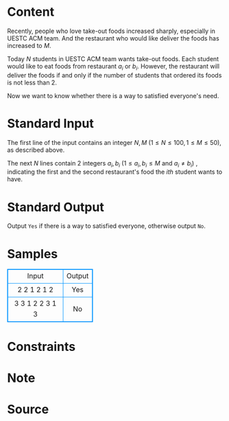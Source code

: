 
# Content

Recently, people who love take-out foods increased sharply, especially in UESTC ACM team.
And the restaurant who would like deliver the foods has increased to $M$.

Today $N$ students in UESTC ACM team wants take-out foods. 
Each student would like to eat foods from restaurant $a_i$ or $b_i$.
However, the restaurant will deliver the foods if and only if the number of students that ordered its foods is not less than $2$.

Now we want to know whether there is a way to satisfied everyone's need.

# Standard Input

The first line of the input contains an integer $N, M$ ($1\leq N\leq 100, 1\leq M\leq 50$), as described above.

The next $N$ lines contain $2$ integers $a_i, b_i$ ($1\leq a_i, b_i\leq M$ and $a_i\neq b_i$) , 
indicating the first and the second restaurant's food the $ith$ student wants to have.

# Standard Output

Output `Yes` if there is a way to satisfied everyone, otherwise output `No`.

# Samples

<style>
        table,table tr th, table tr td { border:1px solid #0094ff; }
        table { width: 200px; min-height: 25px; line-height: 25px; text-align: center; border-collapse: collapse;}   
    </style>
<table>
	<tr>
		<td>Input</td>
		<td>Output</td>
	</tr>
<tr><td>2 2
1 2
1 2</td><td>Yes</td></tr><tr><td>3 3
1 2
2 3
1 3</td><td>No</td></tr></table>


# Constraints



# Note



# Source


